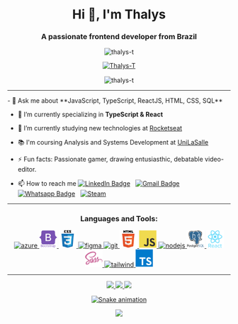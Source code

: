 <h1 align="center" style=bold>Hi 👋, I'm Thalys </h1>
<h3 align="center">A passionate frontend developer from Brazil</h3>
<p align="center"> <img src="https://komarev.com/ghpvc/?username=thalys-t&label=Profile%20views&color=0e75b6&style=flat" alt="thalys-t" /> </p>

<p align="center" >
  <a href="https://github-profile-trophy.vercel.app/?username=ryo-ma">
    <img src="https://github-profile-trophy.vercel.app/?username=Thalys-T&theme=radical&margin-w=8-ma&title=Commits,Followers,Repositories,Stars&row=2&column=4" alt="Thalys-T" /> </a>
</p>
<p align="center" ><img align="center" src="https://github-readme-streak-stats.herokuapp.com/?user=thalys-t&theme=radical" alt="thalys-t" /></p>
<hr>
- 💬 Ask me about **JavaScript, TypeScript, ReactJS, HTML, CSS, SQL**

- 🌱 I’m currently specializing in **TypeScript & React**

- 🔭 I’m currently studying new technologies at [Rocketseat](https://github.com/Rocketseat)

- 📚 I'm coursing Analysis and Systems Development at [UniLaSalle](https://www.unilasalle.edu.br/) 

- ⚡ Fun facts: Passionate gamer, drawing entusiasthic, debatable video-editor.

- 📫 How to reach me  [![LinkedIn Badge](https://img.shields.io/badge/-Linkedin-blue?style=flat-square&logo=Linkedin&logoColor=white&link=https://www.linkedin.com/in/thalystnmenezes/)](https://www.linkedin.com/in/thalystnmenezes/) 
&nbsp;
[![Gmail Badge](https://img.shields.io/badge/-thalys.tauan@ulbra.inf.br-c14438?style=flat-square&logo=Gmail&logoColor=white&link=mailto:regisoliveiramelo@gmail.com)](mailto:regisoliveiramelo@gmail.com)
&nbsp;
[![Whatsapp Badge](https://img.shields.io/badge/-Whatsapp-20CB60?style=flat-square&logo=whatsapp&logoColor=white&link=http://wa.me/5551992838505)](http://wa.me/5551992838505)
&nbsp;
[![Steam](https://img.shields.io/badge/steam-%23000000.svg?style=for-the-badge&logo=steam&logoColor=white&link=https://steamcommunity.com/id/GhostTl/)](https://steamcommunity.com/id/GhostTl/)
&nbsp;


<hr>


<h3 align="center">Languages and Tools:</h3>
<p 
	align="center"> <a href="https://azure.microsoft.com/en-in/" target="_blank" rel="noreferrer"> 
	<img src="https://www.vectorlogo.zone/logos/microsoft_azure/microsoft_azure-icon.svg" alt="azure" width="40" height="40"/> 
</a>
<a 
	href="https://getbootstrap.com" target="_blank" rel="noreferrer"> 
	<img src="https://raw.githubusercontent.com/devicons/devicon/master/icons/bootstrap/bootstrap-plain-wordmark.svg" alt="bootstrap" width="40" height="40"/> 
</a> 
<a 
	href="https://www.w3schools.com/css/" target="_blank" rel="noreferrer"> 
	<img src="https://raw.githubusercontent.com/devicons/devicon/master/icons/css3/css3-original-wordmark.svg" alt="css3" width="40" height="40"/>
</a> 
<a
	href="https://www.figma.com/" target="_blank" rel="noreferrer">
	<img src="https://www.vectorlogo.zone/logos/figma/figma-icon.svg" alt="figma" width="40" height="40"/> 
</a> 
<a href="https://git-scm.com/" target="_blank" rel="noreferrer">
	<img src="https://www.vectorlogo.zone/logos/git-scm/git-scm-icon.svg" alt="git" width="40" height="40"/> 
</a>
<a 
	href="https://www.w3.org/html/" target="_blank" rel="noreferrer"> 
	<img src="https://raw.githubusercontent.com/devicons/devicon/master/icons/html5/html5-original-wordmark.svg" alt="html5" width="40" height="40"/> 
</a> 
<a 
	href="https://developer.mozilla.org/en-US/docs/Web/JavaScript" target="_blank" rel="noreferrer"> 
	<img src="https://raw.githubusercontent.com/devicons/devicon/master/icons/javascript/javascript-original.svg" alt="javascript" width="40" height="40"/> 
</a> 
 <a 
	href="https://nodejs.org" target="_blank" rel="noreferrer"> 
	<img src="https://cdn.worldvectorlogo.com/logos/nodejs-icon.svg" alt="nodejs" width="40" height="40"/>
 
</a>
 <a
	href="https://www.postgresql.org" target="_blank" rel="noreferrer"> 
	<img src="https://raw.githubusercontent.com/devicons/devicon/master/icons/postgresql/postgresql-original-wordmark.svg" alt="postgresql" width="40" height="40"/> 
</a> 
<a 
	href="https://reactjs.org/" target="_blank" rel="noreferrer"> 
	<img src="https://raw.githubusercontent.com/devicons/devicon/master/icons/react/react-original-wordmark.svg" alt="react" width="40" height="40"/>
</a> 
 <a
	href="https://sass-lang.com" target="_blank" rel="noreferrer"> 
	<img src="https://raw.githubusercontent.com/devicons/devicon/master/icons/sass/sass-original.svg" alt="sass" width="40" height="40"/> 
</a>
 <a
	href="https://tailwindcss.com/" target="_blank" rel="noreferrer">
	<img src="https://www.vectorlogo.zone/logos/tailwindcss/tailwindcss-icon.svg" alt="tailwind" width="40" height="40"/>
</a>
 <a 
	href="https://www.typescriptlang.org/" target="_blank" rel="noreferrer">
	<img src="https://raw.githubusercontent.com/devicons/devicon/master/icons/typescript/typescript-original.svg" alt="typescript" width="40" height="40"/>
</a> 
</p>

</p>

<hr>



<div align="center"> <a href="https://github.com/Thalys-T">
  <img height="180em" src="https://github-readme-stats.vercel.app/api/top-langs/?username=Thalys-T&layout=compact&langs_count=16&theme=radical"/>
  <img height="180em" src="https://media.giphy.com/media/Cmr10MJ2FN0B2/giphy.gif"/>
  <img height="180en" src="https://github-readme-stats.vercel.app/api?username=Thalys-T&show_icons&theme=radical&include_all_commits=true&count_private=true"/>


![Snake animation](https://github.com/Thalys-T/Thalys-T/blob/output/github-contribution-grid-snake.svg)

 <img height="300px" src="https://activity-graph.herokuapp.com/graph?username=Thalys-T&theme=dracula"/>


</div>


